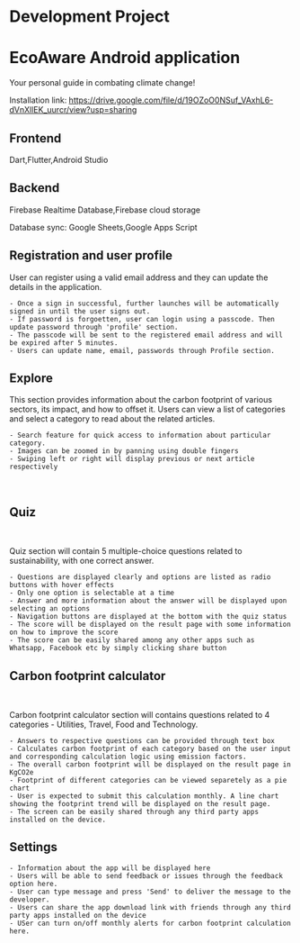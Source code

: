 # Development Project

# EcoAware Android application
Your personal guide in combating climate change!

Installation link: https://drive.google.com/file/d/19OZoO0NSuf_VAxhL6-dVnXllEK_uurcr/view?usp=sharing

## Frontend 
Dart,Flutter,Android Studio

## Backend
Firebase Realtime Database,Firebase cloud storage

Database sync: Google Sheets,Google Apps Script 

## Registration and user profile

User can register using a valid email address and they can update the details in the application.

	- Once a sign in successful, further launches will be automatically signed in until the user signs out.
	- If password is forgoetten, user can login using a passcode. Then update password through 'profile' section.
	- The passcode will be sent to the registered email address and will be expired after 5 minutes.
	- Users can update name, email, passwords through Profile section.



## Explore 

This section provides information about the carbon footprint of various sectors, its impact, and how to offset it. 
Users can view a list of categories and select a category to read about the related articles. 

	- Search feature for quick access to information about particular category. ​
	- Images can be zoomed in by panning using double fingers
	- Swiping left or right will display previous or next article respectively
​

## Quiz 
​

Quiz section will contain 5 multiple-choice questions related to sustainability, with one correct answer. 

	- Questions are displayed clearly and options are listed as radio buttons with hover effects
	- Only one option is selectable at a time
	- Answer and more information about the answer will be displayed upon selecting an options
	- Navigation buttons are displayed at the bottom with the quiz status
	- The score will be displayed on the result page with some information on how to improve the score
	- The score can be easily shared among any other apps such as Whatsapp, Facebook etc by simply clicking share button
	


## Carbon footprint calculator 
​

Carbon footprint calculator section will contains questions related to 4 categories - Utilities, Travel, Food and Technology. 

	- Answers to respective questions can be provided through text box
	- Calculates carbon footprint of each category based on the user input and corresponding calculation logic using emission factors.
	- The overall carbon footprint will be displayed on the result page in KgCO2e
	- Footprint of different categories can be viewed separetely as a pie chart
	- User is expected to submit this calculation monthly. A line chart showing the footprint trend will be displayed on the result page.
	- The screen can be easily shared through any third party apps installed on the device.
	
## Settings

	- Information about the app will be displayed here
	- Users will be able to send feedback or issues through the feedback option here.
	- User can type message and press 'Send' to deliver the message to the developer.
	- Users can share the app download link with friends through any third party apps installed on the device
	- USer can turn on/off monthly alerts for carbon footprint calculation here.

	
	
	
	
	
	
	
	
	
	
	
